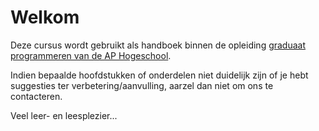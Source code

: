 # Welkom

Deze cursus wordt gebruikt als handboek binnen de opleiding [graduaat programmeren van de AP Hogeschool](https://www.ap.be/graduaat/programmeren).

Indien bepaalde hoofdstukken of onderdelen niet duidelijk zijn of je hebt suggesties ter verbetering/aanvulling, aarzel dan niet om ons te contacteren.&#x20;

Veel leer- en leesplezier...
